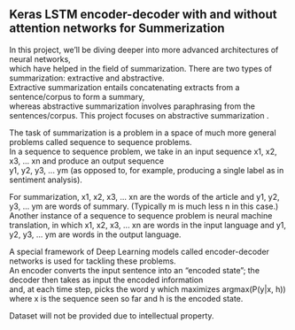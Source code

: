 ## Keras LSTM encoder-decoder with and without attention networks for Summerization

In this project,  we’ll be diving deeper into more advanced architectures of neural networks,  
which have helped in the field of summarization. There are two types of summarization: extractive and abstractive.  
Extractive summarization entails concatenating extracts from a sentence/corpus to form a summary,  
whereas abstractive summarization involves paraphrasing from the sentences/corpus. This project focuses on abstractive summarization .

The task of summarization is a problem in a space of much more general problems called sequence to sequence problems.  
In a sequence to sequence problem, we take in an input sequence x1, x2, x3, ... xn and produce an output sequence   
y1, y2, y3, ... ym (as opposed to, for example, producing a single label as in sentiment analysis).

For summarization, x1, x2, x3, ... xn are the words of the article and y1, y2, y3, ... ym are words of summary. 
(Typically m is much less n in this case.) Another instance of a sequence to sequence problem is neural
machine translation, in which x1, x2, x3, ... xn are words in the input language and y1, y2, y3, ... ym are words in the output language.

A special framework of Deep Learning models called encoder-decoder networks is used for tackling these  problems.  
An encoder converts the input sentence into an “encoded state”; the decoder then takes as input the encoded information  
and, at each time step, picks the word y which maximizes argmax(P(y|x, h)) where x is the sequence seen so far and h is the encoded state.
  
Dataset will not be provided due to intellectual property. 

